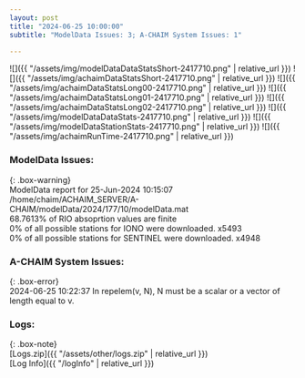 ```yaml
---
layout: post
title: "2024-06-25 10:00:00"
subtitle: "ModelData Issues: 3; A-CHAIM System Issues: 1"

---
```


![]({{ "/assets/img/modelDataDataStatsShort-2417710.png" | relative_url }})
![]({{ "/assets/img/achaimDataStatsShort-2417710.png" | relative_url }})
![]({{ "/assets/img/achaimDataStatsLong00-2417710.png" | relative_url }})
![]({{ "/assets/img/achaimDataStatsLong01-2417710.png" | relative_url }})
![]({{ "/assets/img/achaimDataStatsLong02-2417710.png" | relative_url }})
![]({{ "/assets/img/modelDataDataStats-2417710.png" | relative_url }})
![]({{ "/assets/img/modelDataStationStats-2417710.png" | relative_url }})
![]({{ "/assets/img/achaimRunTime-2417710.png" | relative_url }})


### ModelData Issues:  
  
{: .box-warning}  
 ModelData report for 25-Jun-2024 10:15:07   
 /home/chaim/ACHAIM_SERVER/A-CHAIM/modelData/2024/177/10/modelData.mat   
 68.7613% of RIO absoprtion values are finite   
 0% of all possible stations for IONO were downloaded. x5493   
 0% of all possible stations for SENTINEL were downloaded. x4948   
  
### A-CHAIM System Issues:  
  
{: .box-error}  
2024-06-25 10:22:37 In repelem(v, N), N must be a scalar or a vector of length equal to v.  

### Logs:  
  
{: .box-note}  
[Logs.zip]({{ "/assets/other/logs.zip" | relative_url }})  
[Log Info]({{ "/logInfo" | relative_url }})  
